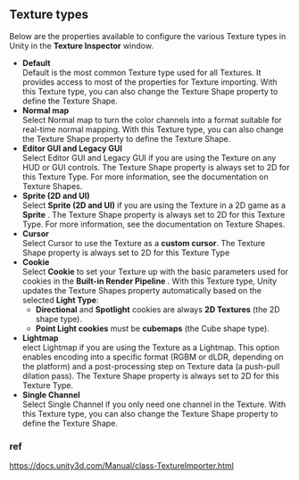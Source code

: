 ## Texture types
Below are the properties available to configure the various Texture types in Unity in the **Texture Inspector** window.
 
 
- **Default** \
  Default is the most common Texture type used for all Textures. It provides access to most of the properties for Texture importing. With this Texture type, you can also change the Texture Shape property to define the Texture Shape.
- **Normal map** \
  Select Normal map
 to turn the color channels into a format suitable for real-time normal mapping. With this Texture type, you can also change the Texture Shape property to define the Texture Shape.
- **Editor GUI and Legacy GUI** \
  Select Editor GUI and Legacy GUI if you are using the Texture on any HUD or GUI controls. The Texture Shape property is always set to 2D for this Texture Type. For more information, see the documentation on Texture Shapes.
- **Sprite (2D and UI)** \
  Select **Sprite (2D and UI)** if you are using the Texture in a 2D game as a **Sprite**
. The Texture Shape property is always set to 2D for this Texture Type. For more information, see the documentation on Texture Shapes.
- **Cursor** \
  Select Cursor to use the Texture as a **custom cursor**. The Texture Shape property is always set to 2D for this Texture Type
- **Cookie** \
  Select **Cookie** to set your Texture up with the basic parameters used for cookies in the **Built-in Render Pipeline**
. With this Texture type, Unity updates the Texture Shapes property automatically based on the selected **Light Type**:
  - **Directional** and **Spotlight** cookies are always **2D Textures** (the 2D shape type).
  - **Point Light cookies** must be **cubemaps** (the Cube shape type).
- **Lightmap** \
  elect Lightmap
 if you are using the Texture as a Lightmap. This option enables encoding into a specific format (RGBM or dLDR, depending on the platform) and a post-processing
 step on Texture data (a push-pull dilation pass). The Texture Shape property is always set to 2D for this Texture Type.
- **Single Channel** \
  Select Single Channel if you only need one channel in the Texture. With this Texture type, you can also change the Texture Shape property to define the Texture Shape.



### ref

https://docs.unity3d.com/Manual/class-TextureImporter.html 




